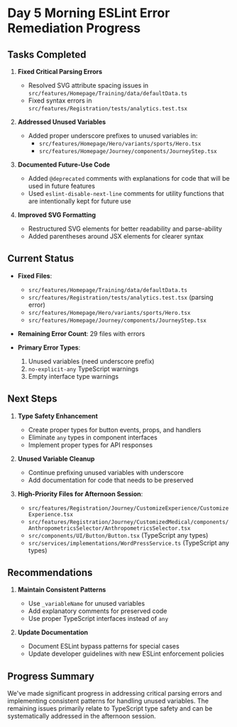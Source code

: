 # Day 5 Morning ESLint Error Remediation Progress

## Tasks Completed

1. **Fixed Critical Parsing Errors**
   - Resolved SVG attribute spacing issues in `src/features/Homepage/Training/data/defaultData.ts`
   - Fixed syntax errors in `src/features/Registration/tests/analytics.test.tsx`

2. **Addressed Unused Variables**
   - Added proper underscore prefixes to unused variables in:
     - `src/features/Homepage/Hero/variants/sports/Hero.tsx`
     - `src/features/Homepage/Journey/components/JourneyStep.tsx`
   
3. **Documented Future-Use Code**
   - Added `@deprecated` comments with explanations for code that will be used in future features
   - Used `eslint-disable-next-line` comments for utility functions that are intentionally kept for future use

4. **Improved SVG Formatting**
   - Restructured SVG elements for better readability and parse-ability
   - Added parentheses around JSX elements for clearer syntax

## Current Status

- **Fixed Files**:
  - `src/features/Homepage/Training/data/defaultData.ts`
  - `src/features/Registration/tests/analytics.test.tsx` (parsing error)
  - `src/features/Homepage/Hero/variants/sports/Hero.tsx`
  - `src/features/Homepage/Journey/components/JourneyStep.tsx`

- **Remaining Error Count**: 29 files with errors

- **Primary Error Types**:
  1. Unused variables (need underscore prefix)
  2. `no-explicit-any` TypeScript warnings
  3. Empty interface type warnings

## Next Steps

1. **Type Safety Enhancement**
   - Create proper types for button events, props, and handlers
   - Eliminate `any` types in component interfaces
   - Implement proper types for API responses

2. **Unused Variable Cleanup**
   - Continue prefixing unused variables with underscore
   - Add documentation for code that needs to be preserved

3. **High-Priority Files for Afternoon Session**:
   - `src/features/Registration/Journey/CustomizeExperience/CustomizeExperience.tsx`
   - `src/features/Registration/Journey/CustomizedMedical/components/AnthropometricsSelector/AnthropometricsSelector.tsx`
   - `src/components/UI/Button/Button.tsx` (TypeScript any types)
   - `src/services/implementations/WordPressService.ts` (TypeScript any types)

## Recommendations

1. **Maintain Consistent Patterns**
   - Use `_variableName` for unused variables
   - Add explanatory comments for preserved code
   - Use proper TypeScript interfaces instead of `any`

2. **Update Documentation**
   - Document ESLint bypass patterns for special cases
   - Update developer guidelines with new ESLint enforcement policies

## Progress Summary

We've made significant progress in addressing critical parsing errors and implementing consistent patterns for handling unused variables. The remaining issues primarily relate to TypeScript type safety and can be systematically addressed in the afternoon session. 